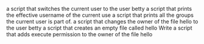 a script that switches the current user to the user betty
a script that prints the effective username of the current use
a script that prints all the groups the current user is part of.
a script that changes the owner of the file hello to the user betty
a script that creates an empty file called hello
Write a script that adds execute permission to the owner of the file hello
